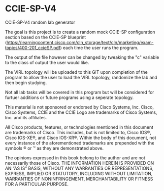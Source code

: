 # CCIE-SP-V4
CCIE-SP-V4 random lab generator

The goal is this project is to create a random mock CCIE-SP configuration section based on the CCIE-SP blueprint (https://learningcontent.cisco.com/cln_storage/text/cln/marketing/exam-topics/400-201_ccieSP.pdf) each time the user runs the program.

The output of the file however can be changed by tweaking the "c" variable to the class of output the user would like.

The VIRL topology will be uploaded to this GIT upon completion of the program to allow the user to load the VIRL topology, randomize the lab and then begin studying.

Not all lab tasks will be covered in this program but will be considered for furtuer additions or future programs using a seperate topology.

This material is not sponsored or endorsed by Cisco Systems, Inc. Cisco, Cisco Systems, CCIE and the CCIE Logo are trademarks of Cisco Systems, Inc. and its affiliates.

All Cisco products, features, or technologies mentioned in this document are trademarks of Cisco. This includes, but is not limited to, Cisco IOS®, Cisco IOS-XE®, and Cisco IOS-XR®. Within the body of this document, not every instance of the aforementioned trademarks are prepended with the symbols ® or ™ as they are demonstrated above.

The opinions expressed in this book belong to the author and are not necessarily those of Cisco.
THE INFORMATION HEREIN IS PROVIDED ON AN “AS IS” BASIS, WITHOUT ANY WARRANTIES OR REPRESENTATIONS, EXPRESS, IMPLIED OR STATUTORY, INCLUDING WITHOUT LIMITATION, WARRANTIES OF NONINFRINGEMENT, MERCHANTABILITY OR FITNESS FOR A PARTICULAR PURPOSE.

